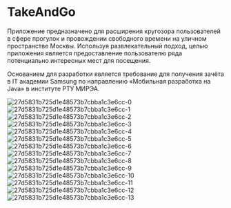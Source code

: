 # TakeAndGo
Приложение предназначено для расширения кругозора пользователей в сфере прогулок и провождении свободного времени на уличном пространстве Москвы. Используя развлекательный подход, целью приложения является предоставление пользователю ряда потенциально интересных мест для посещения.  

Основанием для разработки является требование для получения зачёта в IT академии Samsung по направлению «Мобильная разработка на Java» в институте РТУ МИРЭА.

![27d5831b725d1e48573b7cbba1c3e6cc-0](https://github.com/LevRostt/TakeAndGo/assets/116977364/b47af258-57bc-4829-a608-b13b26bb9797)
![27d5831b725d1e48573b7cbba1c3e6cc-1](https://github.com/LevRostt/TakeAndGo/assets/116977364/ceb29101-b265-405b-9163-fd8498831fd6)
![27d5831b725d1e48573b7cbba1c3e6cc-2](https://github.com/LevRostt/TakeAndGo/assets/116977364/da657fd0-ee99-4cfb-aa81-dd23ddcf5c1c)
![27d5831b725d1e48573b7cbba1c3e6cc-3](https://github.com/LevRostt/TakeAndGo/assets/116977364/81697f23-3c2a-4da5-b9fd-0ff340873894)
![27d5831b725d1e48573b7cbba1c3e6cc-4](https://github.com/LevRostt/TakeAndGo/assets/116977364/1870c9ff-976a-4a2c-bfe7-dd81f1471213)
![27d5831b725d1e48573b7cbba1c3e6cc-5](https://github.com/LevRostt/TakeAndGo/assets/116977364/c822aa08-6321-4c6c-b55e-4f78bec29615)
![27d5831b725d1e48573b7cbba1c3e6cc-6](https://github.com/LevRostt/TakeAndGo/assets/116977364/3573a26c-c669-4af2-b06a-882aff9f7907)
![27d5831b725d1e48573b7cbba1c3e6cc-7](https://github.com/LevRostt/TakeAndGo/assets/116977364/ab1906d5-f07d-4f70-953a-d9ba6d5b3293)
![27d5831b725d1e48573b7cbba1c3e6cc-8](https://github.com/LevRostt/TakeAndGo/assets/116977364/5b76936c-e7ec-436f-b1c7-8050f23f2e13)
![27d5831b725d1e48573b7cbba1c3e6cc-9](https://github.com/LevRostt/TakeAndGo/assets/116977364/e61aec1c-3951-4508-9d18-8e211e68a755)
![27d5831b725d1e48573b7cbba1c3e6cc-10](https://github.com/LevRostt/TakeAndGo/assets/116977364/1dc9352d-dda8-4fdf-98a6-143d689556fb)
![27d5831b725d1e48573b7cbba1c3e6cc-11](https://github.com/LevRostt/TakeAndGo/assets/116977364/9c31e16a-afc2-4e5f-b7b6-1dec059f9a7d)
![27d5831b725d1e48573b7cbba1c3e6cc-12](https://github.com/LevRostt/TakeAndGo/assets/116977364/e86ba8fd-b0f7-4003-bf39-4f36bfab23f0)
![27d5831b725d1e48573b7cbba1c3e6cc-13](https://github.com/LevRostt/TakeAndGo/assets/116977364/57fea238-fd9e-4827-a095-4855ed7aa080)
